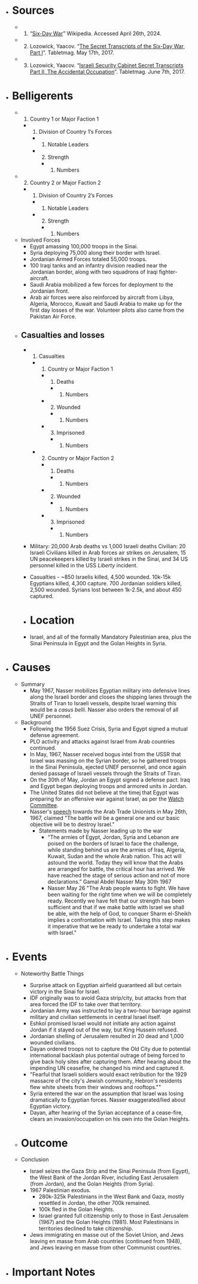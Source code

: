 - # Sources
  - 1. “[Six-Day War](https://en.m.wikipedia.org/wiki/Six_day_war)” Wikipedia. Accessed April 26th, 2024.
  - 2. Lozowick, Yaacov. “[The Secret Transcripts of the Six-Day War, Part I](https://www.tabletmag.com/sections/israel-middle-east/articles/secret-transcripts-six-day-war-1)”. Tabletmag. May 17th, 2017.
  - 3. Lozowick, Yaacov. “[Israeli Security Cabinet Secret Transcripts Part II, The Accidental Occupation](https://www.tabletmag.com/sections/israel-middle-east/articles/israeli-security-cabinet-secret-transcripts-part-2)”. Tabletmag. June 7th, 2017.
- # Belligerents
  - 1. Country 1 or Major Faction 1
    - 1. Division of Country 1’s Forces
      - 1. Notable Leaders
      - 2. Strength
        - 1. Numbers
  - 2. Country 2 or Major Faction 2
    - 1. Division of Country 2’s Forces
      - 1. Notable Leaders
      - 2. Strength
        - 1. Numbers
  - Involved Forces
    - Egypt amassing 100,000 troops in the Sinai.
    - Syria deploying 75,000 along their border with Israel.
    - Jordanian Armed Forces totaled 55,000 troops.
    - 100 Iraqi tanks and an infantry division readied near the Jordanian border, along with two squadrons of Iraqi fighter-aircraft.
    - Saudi Arabia mobilized a few forces for deployment to the Jordanian front.
    - Arab air forces were also reinforced by aircraft from Libya, Algeria, Morocco, Kuwait and Saudi Arabia to make up for the first day losses of the war. Volunteer pilots also came from the Pakistan Air Force.
  - ## Casualties and losses
    - 1. Casualties
      - 1. Country or Major Faction 1
        - 1. Deaths
          - 1. Numbers
        - 2. Wounded
          - 1. Numbers
        - 3. Imprisoned
          - 1. Numbers
      - 2. Country or Major Faction 2
        - 1. Deaths
          - 1. Numbers
        - 2. Wounded
          - 1. Numbers
        - 3. Imprisoned
          - 1. Numbers
    - Military: 20,000 Arab deaths vs 1,000 Israeli deaths Civilian: 20 Israeli Civilians killed in Arab forces air strikes on Jerusalem, 15 UN peacekeepers killed by Israeli strikes in the Sinai, and 34 US personnel killed in the USS *Liberty* incident.
    - Casualties - ~850 Israelis killed, 4,500 wounded. 10k-15k Egyptians killed, 4,300 capture. 700 Jordanian soldiers killed, 2,500 wounded. Syrians lost between 1k-2.5k, and about 450 captured.
    
    - # Location
    - Israel, and all of the formally Mandatory Palestinian area, plus the Sinai Peninsula in Egypt and the Golan Heights in Syria.
- # Causes
  - Summary
    - May 1967, Nasser mobilizes Egyptian military into defensive lines along the Israeli border and closes the shipping lanes through the Straits of Tiran to Israeli vessels, despite Israel warning this would be a *casus belli*. Nasser also orders the removal of all UNEF personnel.
  - Background
    - Following the 1956 Suez Crisis, Syria and Egypt signed a mutual defense agreement.
    - PLO activity and attacks against Israel from Arab countries continued.
    - In May, 1967, Nasser received bogus intel from the USSR that Israel was massing on the Syrian border, so he gathered troops in the Sinai Peninsula, ejected UNEF personnel, and once again denied passage of Israeli vessels through the Straits of Tiran.
    - On the 30th of May, Jordan an Egypt signed a defense pact. Iraq and Egypt began deploying troops and armored units in Jordan.
    - The United States did not believe at the timej that Egypt was preparing for an offensive war against Israel, as per the [Watch Committee](https://history.state.gov/historicaldocuments/frus1964-68v19/d73).
    - Nasser's [speech](https://www.jewishvirtuallibrary.org/statement-by-president-nasser-to-arab-trade-unionists-may-1967) towards the Arab Trade Unionists in May 26th, 1967, claimed "The battle will be a general one and our basic objective will be to destroy Israel."
      - Statements made by Nasser leading up to the war
        - “The armies of Egypt, Jordan, Syria and Lebanon are poised on the borders of Israel to face the challenge, while standing behind us are the armies of Iraq, Algeria, Kuwait, Sudan and the whole Arab nation. This act will astound the world. Today they will know that the Arabs are arranged for battle, the critical hour has arrived. We have reached the stage of serious action and not of more declarations.” Gamal Abdel Nasser May 30th 1967
        - Nasser May 26 "The Arab people wants to fight. We have been waiting for the right time when we will be completely ready. Recently we have felt that our strength has been sufficient and that if we make battle with Israel we shall be able, with the help of God, to conquer Sharm el-Sheikh implies a confrontation with Israel. Taking this step makes it imperative that we be ready to undertake a total war with Israel." 
- # Events
  - Noteworthy Battle Things
    - Surprise attack on Egyptian airfield guaranteed all but certain victory in the Sinai for Israel.
    - IDF originally was to avoid Gaza strip/city, but attacks from that area forced the IDF to take over that territory.
    - Jordanian Army was instructed to lay a two-hour barrage against military and civilian settlements in central Israel itself.
    - Eshkol promised Israel would not initiate any action against Jordan if it stayed out of the way, but King Hussein refused.
    - Jordanian shelling of Jerusalem resulted in 20 dead and 1,000 wounded civilians.
    - Dayan ordered troops not to capture the Old City due to potential international backlash plus potential outrage of being forced to give back holy sites after capturing them. After hearing about the impending UN ceasefire, he changed his mind and captured it.
    - "Fearful that Israeli soldiers would exact retribution for the 1929 massacre of the city's Jewish community, Hebron's residents flew white sheets from their windows and rooftops.""
    - Syria entered the war on the assumption that Israel was losing dramatically to Egyptian forces. Nasser exaggerated/lied about Egyptian victory.
    - Dayan, after hearing of the Syrian acceptance of a cease-fire, clears an invasion/occupation on his own into the Golan Heights.
  
  - # Outcome
  - Conclusion
    - Israel seizes the Gaza Strip and the Sinai Peninsula (from Egypt), the West Bank of the Jordan River, including East Jerusalem (from Jordan), and the Golan Heights (from Syria).
    - 1967 Palestinian exodus.
      - 280k-325k Palestinians in the West Bank and Gaza, mostly resettled in Jordan, the other 700k remained.
      - 100k fled in the Golan Heights.
      - Israel granted full citizenship only to those in East Jerusalem (1967) and the Golan Heights (1981). Most Palestinians in territories declined to take citizenship.
    - Jews immigrating en masse out of the Soviet Union, and Jews leaving en masse from Arab countries (continued from 1948), and Jews leaving en masse from other Communist countries.
- # Important Notes



#